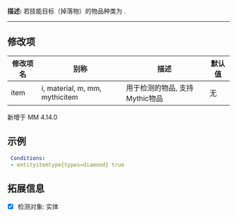 **描述:** 若技能目标（掉落物）的物品种类为 .

---

修改项
---

| 修改项名  | 别称           | 描述                      | 默认值 |
| --------- | -------------- | ------------------------- | --- |
| item | i, material, m, mm, mythicitem | 用于检测的物品, 支持Mythic物品 | 无 |

新增于 MM 4.14.0

示例
---

```yaml
 Conditions:
 - entityitemtype{types=diamond} true
```

拓展信息
---

- [x] 检测对象: 实体